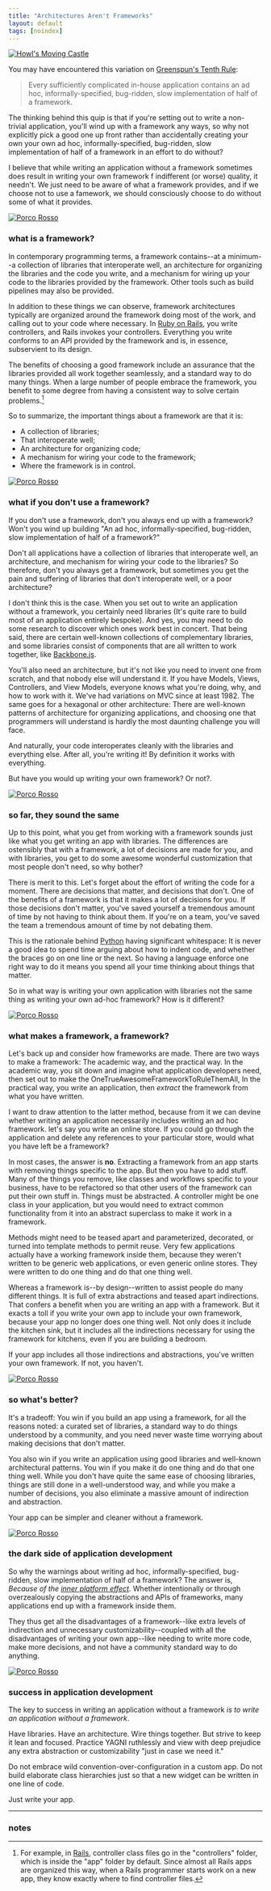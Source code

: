 ```yaml
---
title: "Architectures Aren't Frameworks"
layout: default
tags: [noindex]
---
```


[![Howl's Moving Castle](/assets/images/howl-4.png)](https://www.flickr.com/photos/zmz125000/22499638891)

You may have encountered this variation on [Greenspun's Tenth Rule](https://en.wikipedia.org/wiki/Greenspun's_tenth_rule):

> Every sufficiently complicated in-house application contains an ad hoc, informally-specified, bug-ridden, slow implementation of half of a framework.

The thinking behind this quip is that if you're setting out to write a non-trivial application, you'll wind up with a framework any ways, so why not explicitly pick a good one up front rather than accidentally creating your own your own ad hoc, informally-specified, bug-ridden, slow implementation of half of a framework in an effort to do without?

I believe that while writing an application without a framework sometimes does result in writing your own framework f indifferent (or worse) quality, it needn't. We just need to be aware of what a framework provides, and if we choose not to use a famework, we should consciously choose to do without some of what it provides.

[![Porco Rosso](/assets/images/porco-rosso-16.jpg)](https://www.flickr.com/photos/zmz125000/22300206739)

### what is a framework?

In contemporary programming terms, a framework contains--at a minimum--a collection of libraries that interoperate well, an architecture for organizing the libraries and the code you write, and a mechanism for wiring up your code to the libraries provided by the framework. Other tools such as build pipelines may also be provided.

In addition to these things we can observe, framework architectures typically are organized around the framework doing most of the work, and calling out to your code where necessary. In [Ruby on Rails](https://en.wikipedia.org/wiki/Ruby_on_Rails), you write controllers, and Rails invokes your controllers. Everything you write conforms to an API provided by the framework and is, in essence, subservient to its design.

[Ruby on Rails]: https://en.wikipedia.org/wiki/Ruby_on_Rails

The benefits of choosing a good framework include an assurance that the libraries provided all work together seamlessly, and a standard way to do many things. When a large number of people embrace the framework, you benefit to some degree from having a consistent way to solve certain problems.[^folder]

[^folder]: For example, in [Rails][Ruby on Rails], controller class files go in the "controllers" folder, which is inside the "app" folder by default. Since almost all Rails apps are organized this way, when a Rails programmer starts work on a new app, they know exactly where to find controller files.

So to summarize, the important things about a framework are that it is:

- A collection of libraries;
- That interoperate well;
- An architecture for organizing code;
- A mechanism for wiring your code to the framework;
- Where the framework is in control.

[![Porco Rosso](/assets/images/porco-rosso-7.jpg)](https://www.flickr.com/photos/zmz125000/22473736582)

### what if you don't use a framework?

If you don't use a framework, don't you always end up with a framework? Won't you wind up building "An ad hoc, informally-specified, bug-ridden, slow implementation of half of a framework?"

Don't all applications have a collection of libraries that interoperate well, an architecture, and mechanism for wiring your code to the libraries? So therefore, don't you always get a framework, but sometimes you get the pain and suffering of libraries that don't interoperate well, or a poor architecture?

I don't think this is the case. When you set out to write an application without a framework, you certainly need libraries (It's quite rare to build most of an application entirely bespoke). And yes, you may need to do some research to discover which ones work best in concert. That being said, there are certain well-known collections of complementary libraries, and some libraries consist of components that are all written to work together, like [Backbone.js](https://en.wikipedia.org/wiki/Backbone.js).

You'll also need an architecture, but it's not like you need to invent one from scratch, and that nobody else will understand it. If you have Models, Views, Controllers, and View Models, everyone knows what you're doing, why, and how to work with it. We've had variations on MVC since at least 1982. The same goes for a hexagonal or other architecture: There are well-known patterns of architecture for organizing applications, and choosing one that programmers will understand is hardly the most daunting challenge you will face.

And naturally, your code interoperates cleanly with the libraries and everything else. After all, you're writing it! By definition it works with everything.

But have you would up writing your own framework? Or not?.

[![Porco Rosso](/assets/images/porco-rosso-5.jpg)](https://www.flickr.com/photos/zmz125000/22473645012)

### so far, they sound the same

Up to this point, what you get from working with a framework sounds just like what you get writing an app with libraries. The differences are ostensibly that with a framework, a lot of decisions are made for you, and with libraries, you get to do some awesome wonderful customization that most people don't need, so why bother?

There is merit to this. Let's forget about the effort of writing the code for a moment. There are decisions that matter, and decisions that don't. One of the benefits of a framework is that it makes a lot of decisions for you. If those decisions don't matter, you've saved yourself a tremendous amount of time by not having to think about them. If you're on a team, you've saved the team a tremendous amount of time by not debating them.

This is the rationale behind [Python] having significant whitespace: It is never a good idea to spend time arguing about how to indent code, and whether the braces go on one line or the next. So having a language enforce one right way to do it means you spend all your time thinking about things that matter.

[Python]: https://en.wikipedia.org/wiki/Python_(programming_language)

So in what way is writing your own application with libraries not the same thing as writing your own ad-hoc framework? How is it different?

[![Porco Rosso](/assets/images/porco-rosso-9.jpg)](https://www.flickr.com/photos/zmz125000/22299416898)

### what makes a framework, a framework?

Let's back up and consider how frameworks are made. There are two ways to make a framework: The academic way, and the practical way. In the academic way, you sit down and imagine what application developers need, then set out to make the OneTrueAwesomeFrameworkToRuleThemAll, In the practical way, you write an application, then *extract* the framework from what you have written.

I want to draw attention to the latter method, because from it we can devine whether writing an application necessarily includes writing an ad hoc framework. let's say you write an online store. If you could go through the application and delete any references to your particular store, would what you have left be a framework?

In most cases, the answer is **no**. Extracting a framework from an app starts with removing things specific to the app. But then you have to add stuff. Many of the things you remove, like classes and workflows specific to your business, have to be refactored so that other users of the framework can put their own stuff in. Things must be abstracted. A controller might be one class in your application, but you would need to extract common functionality from it into an abstract superclass to make it work in a framework.

Methods might need to be teased apart and parameterized, decorated, or turned into template methods to permit reuse. Very few applications actually have a working framework inside them, because they weren't written to be generic web applications, or even generic online stores. They were written to do one thing and do that one thing well.

Whereas a framework is--by design--written to assist people do many different things. It is full of extra abstractions and teased apart indirections. That confers a benefit when you are writing an app with a framework. But it exacts a toll if you write your own app to include your own framework, because your app no longer does one thing well. Not only does it include the kitchen sink, but it includes all the indirections necessary for using the framework for kitchens, even if you are building a bedroom.

If your app includes all those indirections and abstractions, you've written your own framework. If not, you haven't.

[![Porco Rosso](/assets/images/porco-rosso-2.jpg)](https://www.flickr.com/photos/zmz125000/22498181971)

### so what's better?

It's a tradeoff: You win if you build an app using a framework, for all the reasons noted: a curated set of libraries, a standard way to do things understood by a community, and you need never waste time worrying about making decisions that don't matter.

You also win if you write an application using good libraries and well-known architectural patterns. You win if you make it do one thing and do that one thing well. While you don't have quite the same ease of choosing libraries, things are still done in a well-understood way, and while you make a number of decisions, you also eliminate a massive amount of indirection and abstraction.

Your app can be simpler and cleaner without a framework.

[![Porco Rosso](/assets/images/valley-of-the-wind-26.jpg)](https://www.flickr.com/photos/zmz125000/22486577991)

### the dark side of application development

So why the warnings about writing ad hoc, informally-specified, bug-ridden, slow implementation of half of a framework? The answer is, *Because of the [inner platform effect]*. Whether intentionally or through overzealously copying the abstractions and APIs of frameworks, many applications end up with a framework inside them.

They thus get all the disadvantages of a framework--like extra levels of indirection and unnecessary customizability--coupled with all the disadvantages of writing your own app--like needing to write more code, make more decisions, and not have a community standard way to do anything.

[inner platform effect]: https://en.wikipedia.org/wiki/Inner-platform_effect

[![Porco Rosso](/assets/images/valley-of-the-wind-31.jpg)](https://www.flickr.com/photos/zmz125000/22475579055)

### success in application development

The key to success in writing an application without a framework *is to write an application without a framework*.

Have libraries. Have an architecture. Wire things together. But strive to keep it lean and focused. Practice YAGNI ruthlessly and view with deep prejudice any extra abstraction or customizability "just in case we need it."

Do not embrace wild convention-over-configuration in a custom app. Do not build elaborate class hierarchies just so that a new widget can be written in one line of code.

Just write your app.

---

### notes
